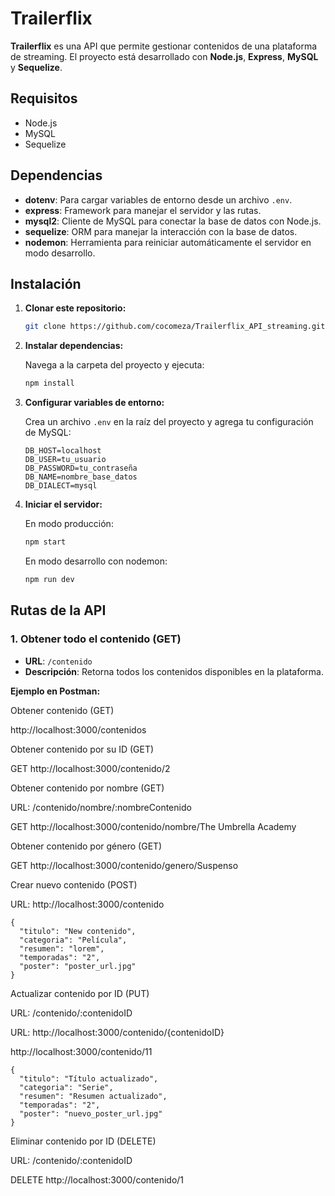 # Trailerflix 

**Trailerflix** es una API que permite gestionar contenidos de una plataforma de streaming. El proyecto está desarrollado con **Node.js**, **Express**, **MySQL** y **Sequelize**.

## Requisitos

- Node.js 
- MySQL 
- Sequelize

## Dependencias

- **dotenv**: Para cargar variables de entorno desde un archivo `.env`.
- **express**: Framework para manejar el servidor y las rutas.
- **mysql2**: Cliente de MySQL para conectar la base de datos con Node.js.
- **sequelize**: ORM para manejar la interacción con la base de datos.
- **nodemon**: Herramienta para reiniciar automáticamente el servidor en modo desarrollo.

## Instalación

1. **Clonar este repositorio:**

    ```bash
    git clone https://github.com/cocomeza/Trailerflix_API_streaming.git
    ```

2. **Instalar dependencias:**

    Navega a la carpeta del proyecto y ejecuta:

    ```bash
    npm install
    ```

3. **Configurar variables de entorno:**

    Crea un archivo `.env` en la raíz del proyecto y agrega tu configuración de MySQL:

    ```
    DB_HOST=localhost
    DB_USER=tu_usuario
    DB_PASSWORD=tu_contraseña
    DB_NAME=nombre_base_datos
    DB_DIALECT=mysql
    ```

4. **Iniciar el servidor:**

    En modo producción:

    ```bash
    npm start
    ```

    En modo desarrollo con nodemon:

    ```bash
    npm run dev
    ```

## Rutas de la API

### 1. **Obtener todo el contenido** (GET)

- **URL**: `/contenido`
- **Descripción**: Retorna todos los contenidos disponibles en la plataforma.

**Ejemplo en Postman:**

 Obtener contenido (GET)

 http://localhost:3000/contenidos


 Obtener contenido por su ID (GET)

 
GET http://localhost:3000/contenido/2

Obtener contenido por nombre (GET)

URL: /contenido/nombre/:nombreContenido

GET http://localhost:3000/contenido/nombre/The Umbrella Academy

Obtener contenido por género (GET)

GET http://localhost:3000/contenido/genero/Suspenso

Crear nuevo contenido (POST)

URL: http://localhost:3000/contenido
```
{
  "titulo": "New contenido",
  "categoria": "Película",
  "resumen": "lorem",
  "temporadas": "2",
  "poster": "poster_url.jpg"
}
```
Actualizar contenido por ID (PUT)

URL: /contenido/:contenidoID

URL: http://localhost:3000/contenido/{contenidoID}

http://localhost:3000/contenido/11
```
{
  "titulo": "Título actualizado",
  "categoria": "Serie",
  "resumen": "Resumen actualizado",
  "temporadas": "2",
  "poster": "nuevo_poster_url.jpg"
}
```
Eliminar contenido por ID (DELETE)

URL: /contenido/:contenidoID

DELETE http://localhost:3000/contenido/1





